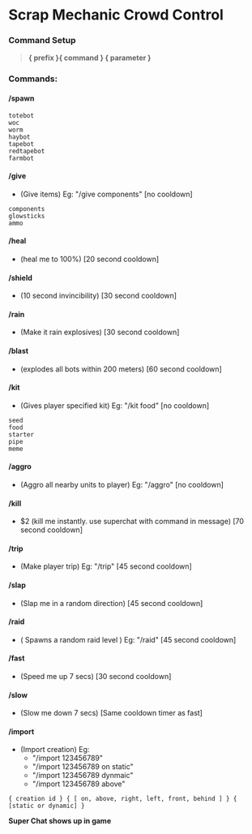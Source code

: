 # Scrap Mechanic Crowd Control

### Command Setup
> **{ prefix }{ command }  { parameter }**

### Commands:
        
#### /spawn
```
totebot         
woc          
worm        
haybot        
tapebot        
redtapebot        
farmbot
```           
#### /give
- (Give items) Eg: "/give components" [no cooldown]
```
components
glowsticks
ammo
```   
#### /heal
- (heal me to 100%) [20 second cooldown]

#### /shield
- (10 second invincibility) [30 second cooldown]

#### /rain
- (Make it rain explosives) [30 second cooldown]

#### /blast
- (explodes all bots within 200 meters) [60 second cooldown]

#### /kit
- (Gives player specified kit) Eg: "/kit food" [no cooldown]
```
seed        
food       
starter      
pipe     
meme
```            
#### /aggro
- (Aggro all nearby units to player) Eg: "/aggro" [no cooldown]

#### /kill
- $2 (kill me instantly. use superchat with command in message) [70 second cooldown]

#### /trip
- (Make player trip) Eg: "/trip" [45 second cooldown]

#### /slap
- (Slap me in a random direction) [45 second cooldown]

#### /raid
- ( Spawns a random raid level ) Eg: "/raid" [45 second cooldown]

#### /fast
- (Speed me up 7 secs) [30 second cooldown]

#### /slow
- (Slow me down 7 secs) [Same cooldown timer as fast]

#### /import
- (Import creation) Eg: 
  - "/import 123456789"
  - "/import 123456789 on static"
  - "/import 123456789 dynmaic"
  - "/import 123456789 above"
```
{ creation id } { [ on, above, right, left, front, behind ] } { [static or dynamic] }
```
**Super Chat shows up in game**
